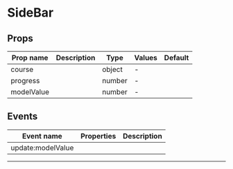 # SideBar

## Props

| Prop name  | Description | Type   | Values | Default |
| ---------- | ----------- | ------ | ------ | ------- |
| course     |             | object | -      |         |
| progress   |             | number | -      |         |
| modelValue |             | number | -      |         |

## Events

| Event name        | Properties | Description |
| ----------------- | ---------- | ----------- |
| update:modelValue |            |

---
